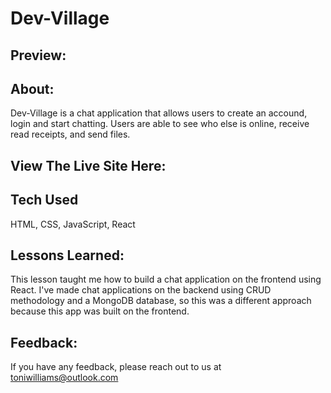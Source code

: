 # Dev-Village

## Preview:

## About:

Dev-Village is a chat application that allows users to create an accound, login and start chatting. Users are able to see who else is online, receive read receipts, and send files.

## View The Live Site Here:



## Tech Used

HTML, CSS, JavaScript, React

## Lessons Learned:

This lesson taught me how to build a chat application on the frontend using React. I've made chat applications on the backend using CRUD methodology and a MongoDB database, so this was a different approach because this app was built on the frontend.

## Feedback:

If you have any feedback, please reach out to us at toniwilliams@outlook.com

